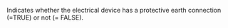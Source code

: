 Indicates whether the electrical device has a protective earth connection (=TRUE) or not (= FALSE).

